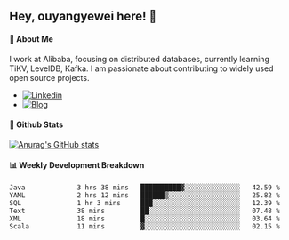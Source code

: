 ## Hey, ouyangyewei here! :wave:

#### :rocket: About Me
I work at Alibaba, focusing on distributed databases, currently learning TiKV, LevelDB, Kafka. I am passionate about contributing to widely used open source projects.

- [![Linkedin](https://img.shields.io/badge/LinkedIn-ouyangyewei-blue)](https://www.linkedin.com/in/ouyangyewei/)
- [![Blog](https://img.shields.io/badge/Blog-yeweiouyang-orange)](https://blog.csdn.net/yeweiouyang)

#### :star2: Github Stats
[![Anurag's GitHub stats](https://github-readme-stats.vercel.app/api?username=ouyangyewei&show_icons=true&cache_seconds=3600&theme=tokyonight)](https://github.com/anuraghazra/github-readme-stats)

#### :bar_chart: Weekly Development Breakdown
<!--START_SECTION:waka-->

```text
Java             3 hrs 38 mins   ██████████▓░░░░░░░░░░░░░░   42.59 %
YAML             2 hrs 12 mins   ██████▒░░░░░░░░░░░░░░░░░░   25.82 %
SQL              1 hr 3 mins     ███░░░░░░░░░░░░░░░░░░░░░░   12.39 %
Text             38 mins         ██░░░░░░░░░░░░░░░░░░░░░░░   07.48 %
XML              18 mins         █░░░░░░░░░░░░░░░░░░░░░░░░   03.64 %
Scala            11 mins         ▓░░░░░░░░░░░░░░░░░░░░░░░░   02.15 %
```

<!--END_SECTION:waka-->
